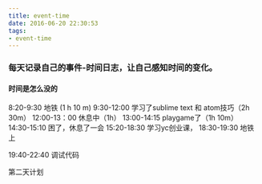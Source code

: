 ```yaml
---
title: event-time
date: 2016-06-20 22:30:53
tags:
- event-time
---
```


### 每天记录自己的事件-时间日志，让自己感知时间的变化。

#### 时间是怎么没的
8:20-9:30 地铁 (1 h 10 m)
9:30-12:00  学习了sublime text 和 atom技巧（2h 30m）
12:00-13：00 休息中（1h）
13:00-14:15 playgame了（1h 10m）
14:30-15:10 困了，休息了一会
15:20-18:30 学习yc创业课，
18:30-19:30 地铁上

19:40-22:40 调试代码

第二天计划

